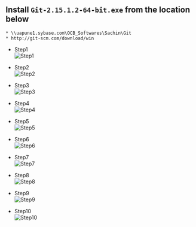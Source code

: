 ## Install `Git-2.15.1.2-64-bit.exe` from the location below
    * \\uapune1.sybase.com\OCB_Softwares\Sachin\Git
    * http://git-scm.com/download/win

- Step1 <br>
![Step1](contents/images/git-setup/git-setup1.png)
- Step2 <br>
![Step2](contents/images/git-setup/git-setup2.png)
- Step3 <br>
![Step3](contents/images/git-setup/git-setup3.png)

- Step4 <br>
![Step4](contents/images/git-setup/git-setup4.png)

- Step5 <br>
![Step5](contents/images/git-setup/git-setup5.png)

- Step6 <br>
![Step6](contents/images/git-setup/git-setup6.png)

- Step7 <br>
![Step7](contents/images/git-setup/git-setup7.png)

- Step8 <br>
![Step8](contents/images/git-setup/git-setup8.png)

- Step9 <br>
![Step9](contents/images/git-setup/git-setup9.png)

- Step10 <br>
![Step10](contents/images/git-setup/git-setup10.png)

